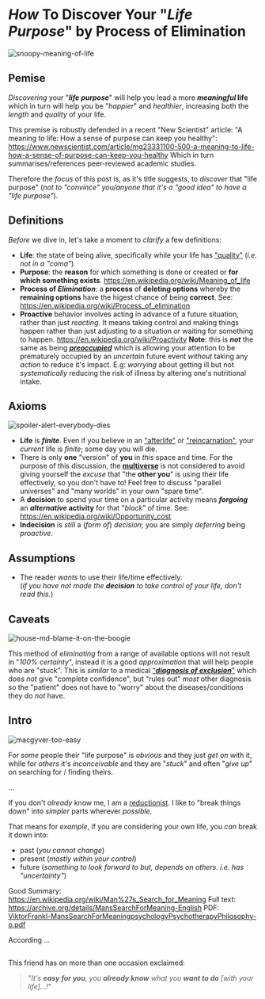 # _How_ To Discover Your "_Life Purpose_" by Process of Elimination

![snoopy-meaning-of-life](https://user-images.githubusercontent.com/194400/36786692-3b844d4a-1c7f-11e8-8b1a-ba3fe7a1f049.png)


## Pemise 

_Discovering_ your "***life purpose***" will help you lead a more **_meaningful_ life** 
which in turn will help you be "_happier_" and _healthier_, 
increasing both the _length_ and _quality_ of your life.

This premise is robustly defended in a recent "New Scientist" article:
"A meaning to life: How a sense of purpose can keep you healthy":
https://www.newscientist.com/article/mg23331100-500-a-meaning-to-life-how-a-sense-of-purpose-can-keep-you-healthy
Which in turn summarises/references peer-reviewed academic studies.

Therefore the _focus_ of this post is, as it's title suggests, to _discover_ that "life purpose"
(_not to "convince" you/anyone that it's a "good idea" to have a "life purpose"_).


## Definitions 

_Before_ we dive in, let's take a moment to _clarify_ a few definitions:

+ **Life**: the state of being alive, specifically while your life has 
  ["quality"](https://en.wikipedia.org/wiki/Quality_of_life) (_i.e. not in a "coma"_)
+ **Purpose**: the **reason** for which something is done or created or **for which something exists**. 
  https://en.wikipedia.org/wiki/Meaning_of_life
+ **Process of _Elimination_**: a **process** of **deleting options** whereby 
  the **remaining options** have the higest chance of being **correct**. 
  See: https://en.wikipedia.org/wiki/Process_of_elimination 
+ **Proactive** behavior involves acting in advance of a future situation, rather than just _reacting_.
  It means taking control and making things happen rather than just adjusting 
  to a situation or waiting for something to happen.
  https://en.wikipedia.org/wiki/Proactivity
  **Note**: this is ***not*** the same as being 
  [***preoccupied***](https://en.wiktionary.org/wiki/preoccupied)
  which is allowing your attention to be prematurely occupied 
  by an _uncertain_ future event _without_ taking any _action_ to reduce it's impact. 
  E.g: _worrying_ about getting ill but not _systematically_ reducing the risk
  of illness by altering one's nutritional intake.

## Axioms

![spoiler-alert-everybody-dies](https://user-images.githubusercontent.com/194400/36802005-72d19f9c-1cab-11e8-806a-8e5a804c8bb5.jpg)

+ **Life** is ***finite***. Even if you believe in an 
  ["afterlife"](https://en.wikipedia.org/wiki/Afterlife) or 
  ["reincarnation"](https://en.wikipedia.org/wiki/Reincarnation), 
  your _current_ life is _finite_; some day you will die.
+ There is only **one** "version" of **you** in _this_ space and time. 
  For the purpose of this discussion, the 
  [**multiverse**](https://en.wikipedia.org/wiki/Multiverse) is not considered
  to avoid giving yourself the _excuse_ that "the **other you**" is using their life effectively, 
  so you don't have to! Feel free to discuss "parallel universes" 
  and "many worlds" in your own "spare time".
+ A **decision** to spend your time on a particular activity 
  means ***forgoing*** an **_alternative_ activity** for that "_block_" of time. 
  See: https://en.wikipedia.org/wiki/Opportunity_cost
+ **Indecision** is _still_ a (_form of_) _decision_; you are simply _deferring_ being _proactive_.


## Assumptions

+ The reader _wants_ to use their life/time effectively. <br />
(_if you have not made the **decision** to take control of your life, don't read this._)


## Caveats

![house-md-blame-it-on-the-boogie](https://user-images.githubusercontent.com/194400/36846983-b1ae527e-1d54-11e8-8478-a6bf462f1ff6.png)

This method of _eliminating_ from a range of available options
will not result in "_100% certainty_", instead it is a good _approximation_
that will help people who are "stuck".
This is _similar_ to a medical 
["***diagnosis of exclusion***"](https://en.wikipedia.org/wiki/Diagnosis_of_exclusion)
which does _not_ give "complete confidence", 
but "rules out" _most_ other diagnosis
so the "patient" does not have to "worry" 
about the diseases/conditions they do _not_ have.




## Intro

![macgyver-too-easy](https://user-images.githubusercontent.com/194400/36802094-b3aab5a8-1cab-11e8-981a-a22768b07023.png)

For _some_ people their "life purpose" is _obvious_ 
and they just _get on_ with it, 
while for _others_ it's _inconceivable_ 
and they are "_stuck_" and often "_give up_" 
on searching for / finding theirs.


...


If you don't _already_ know me, 
I am a [reductionist](https://en.wikipedia.org/wiki/Reductionism).
I like to "break things down" into _simpler_ parts wherever _possible_.

That means for _example_, if you are considering your own life, 
you _can_ break it down into:
+ past (_you cannot change_)
+ present (_mostly within your control_)
+ future (_something to look forward to but, depends on others. i.e. has "uncertainty"_)




Good Summary: https://en.wikipedia.org/wiki/Man%27s_Search_for_Meaning
Full text: https://archive.org/details/MansSearchForMeaning-English
PDF: [ViktorFrankl-MansSearchForMeaningpsychologyPsychotherapyPhilosophy-o.pdf](https://ia800205.us.archive.org/27/items/MansSearchForMeaning-English/ViktorFrankl-MansSearchForMeaningpsychologyPsychotherapyPhilosophy-o.pdf)

According ...



## 

This friend has on more than one occasion exclaimed:

> "_It's **easy for you**, you **already know** what you **want to do** [with your life]...!_"




